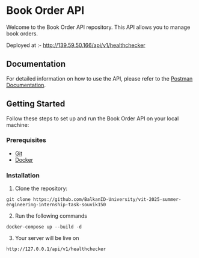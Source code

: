 # Book Order API

Welcome to the Book Order API repository. This API allows you to manage book orders.

Deployed at :- http://139.59.50.166/api/v1/healthchecker

## Documentation

For detailed information on how to use the API, please refer to the [Postman Documentation](https://documenter.getpostman.com/view/19816367/2s9Y5ZwhXQ).

## Getting Started

Follow these steps to set up and run the Book Order API on your local machine:

### Prerequisites

- [Git](https://git-scm.com/)
- [Docker](https://docs.docker.com/get-docker/)

### Installation


1. Clone the repository:
 
  ```
  git clone https://github.com/BalkanID-University/vit-2025-summer-engineering-internship-task-souvik150
  ```

2. Run the following commands
 
  ```
  docker-compose up --build -d
  ```

3. Your server will be live on

  ```
  http://127.0.0.1/api/v1/healthchecker

